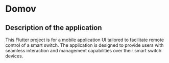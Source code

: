 # Domov

## Description of the application

This Flutter project is for a mobile application UI tailored to facilitate remote control of a smart switch.
The application is designed to provide users with seamless interaction and management capabilities over their smart switch devices.

